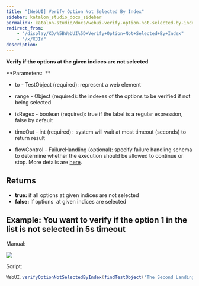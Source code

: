 ```yaml
---
title: "[WebUI] Verify Option Not Selected By Index" 
sidebar: katalon_studio_docs_sidebar
permalink: katalon-studio/docs/webui-verify-option-not-selected-by-index.html 
redirect_from:
    - "/display/KD/%5BWebUI%5D+Verify+Option+Not+Selected+By+Index"
    - "/x/XJIY"
description: 
---
```

**Verify if the options at the given indices are not selected**

**Parameters:  **

*   to - TestObject (required): represent a web element
*   range - Object (required): the indexes of the options to be verified if not being selected
*   isRegex - boolean (required): true if the label is a regular expression, false by default
*   timeOut - int (required):  system will wait at most timeout (seconds) to return result
    
*   flowControl - FailureHandling (optional): specify failure handling schema to determine whether the execution should be allowed to continue or stop. More details are [here](/x/qAAM).

Returns
-------

*   **true:** if all options at given indices are not selected
*   **false:** if options  at given indices are selected

Example: You want to verify if the option 1 in the list is not selected in 5s timeout
-------------------------------------------------------------------------------------

Manual: 

![](../../images/katalon-studio/docs/webui-verify-option-not-selected-by-index/image2016-8-21-193A303A39.png)

Script:

```groovy
WebUI.verifyOptionNotSelectedByIndex(findTestObject('The Second Landing Page/select_js-intent'), 1, 5)
```